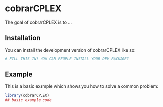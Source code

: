 
# cobrarCPLEX

<!-- badges: start -->
<!-- badges: end -->

The goal of cobrarCPLEX is to ...

## Installation

You can install the development version of cobrarCPLEX like so:

``` r
# FILL THIS IN! HOW CAN PEOPLE INSTALL YOUR DEV PACKAGE?
```

## Example

This is a basic example which shows you how to solve a common problem:

``` r
library(cobrarCPLEX)
## basic example code
```

